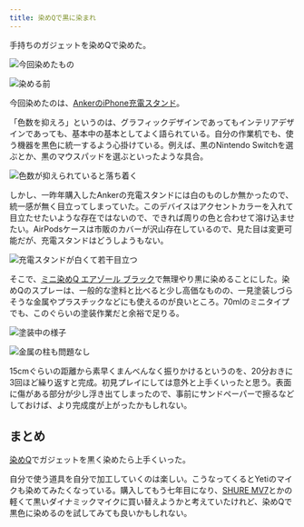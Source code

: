 ```yaml
---
title: 染めQで黒に染まれ
---
```

手持ちのガジェットを染めQで染めた。

![](https://lh3.googleusercontent.com/sK9WEwNsG9RLOlz79B8axMmhPJhBnBU-mfcU-T9EKO91KxaxBjCt-nOjPIFc98hgVZrv44wYi8mGtpfHuyNiQrxjZ_BOaKVULOtlfK8MHDkqUiVMuqNNwEUrhpvDxzke0d-gVhFB5h-GQ5yB2R1PSqBfKA2cGB5CR5-itq78h1xlVijNX8zba_2L "今回染めたもの")

![](https://lh4.googleusercontent.com/DyZQNNvjp7m0qIPXNXu3ZpC7CLy-Hk4W6XR764UWN3rWXUFr5HCaHgx5wtykSeaYWPlWO7YxhTPWHQBS04IQGcdYZx8JkvUuGYMsseIbpjvXixRTUoH7Dbpgh3ElSgzRhbyGY_59UdWyGy3s8omCp0GttTnw1vQbtR0XdS07H2ZwSWfCsz_q8GeA "染める前")

今回染めたのは、[AnkerのiPhone充電スタンド](https://r7kamura.com/articles/2021-09-06-anker-iphone-stand)。

「色数を抑えろ」というのは、グラフィックデザインであってもインテリアデザインであっても、基本中の基本としてよく語られている。自分の作業机でも、使う機器を黒色に統一するよう心掛けている。例えば、黒のNintendo Switchを選ぶとか、黒のマウスパッドを選ぶといったような具合。

![](https://lh3.googleusercontent.com/dhCT-HUFimCY-b_nancKwmRq_r_NO2CeMHDonM2SHcFVcslcsq1vTGrRW6FkFbP-V6GJG4sj30zCRkqSgVkPHthMqBBvyoHPfV0yg6lZxtTaE_B8We1pIr0eh6mdOmLSIr_DT8c0l2bf54WC7V2Rb7uCp7Sm_9xGcByNvACuTJ3jmHdCQuDtyHH6 "色数が抑えられていると落ち着く")

しかし、一昨年購入したAnkerの充電スタンドには白のものしか無かったので、統一感が無く目立ってしまっていた。このデバイスはアクセントカラーを入れて目立たせたいような存在ではないので、できれば周りの色と合わせて溶け込ませたい。AirPodsケースは市販のカバーが沢山存在しているので、見た目は変更可能だが、充電スタンドはどうしようもない。

![](https://lh5.googleusercontent.com/Ti6xnGsQEcV79osxEO28mTIxt57rC6zzxPDj991_nN0NRzc-yuXK2kFlTdhPuTaug5WmgGI_oWxo9AqS4Di72rlo4ch0y_jrzAagSUTZWEsP9d77DRboE3JUWa3rdhMZO-G7IuXbmXzHz7Q2OHhWS0YC-RomjACTjLnX-ofOOb52WhIXpvNH_G_M "充電スタンドが白くて若干目立つ")

そこで、[ミニ染めQ エアゾール ブラック](https://www.amazon.co.jp/dp/B003QMFUKO)で無理やり黒に染めることにした。染めQのスプレーは、一般的な塗料と比べると少し高価なものの、一見塗装しづらそうな金属やプラスチックなどにも使えるのが良いところ。70mlのミニタイプでも、このぐらいの塗装作業だと余裕で足りる。

![](https://lh4.googleusercontent.com/c1aMlx02I-mhAoWFvHvrPbhgdv9aMVkRPQGIM4_PbxggJdVDiFBR3I_BcB9d2j-ll2sUNynXyCTtD2yAq4NUfhL6yoMp5lZ6swL0NootTVVkRoLkHUuJhPdNXnKQ-LyqXCyPTlYDLMeo_DgUuJEYOfZVnriXJ7IuA_2HgJLVHhnipmxEXqnA2smU "塗装中の様子")

![](https://lh4.googleusercontent.com/D2p0Cc8xA6zJU31j9GlaWj7KWDrGflEydaIGTd26Xlq5aKgqYbiETeeRR6GP7WXRX8PqLQyjz3OgVzGdn5x0tdvRJieh7IcyJWM5T86pxzRVOqyDJIPqNVHmK7r8ykUQKNC6N6GWPUcxsKZCiMiVPyKcBa16DrjGtj6pKFaR-FhZxbV5I8HBpFIW "金属の柱も問題なし")

15cmぐらいの距離から素早くまんべんなく振りかけるというのを、20分おきに3回ほど繰り返すと完成。初見プレイにしては意外と上手くいったと思う。表面に傷がある部分が少し浮き出てしまったので、事前にサンドペーパーで擦るなどしておけば、より完成度が上がったかもしれない。

まとめ
---

[染めQ](https://www.amazon.co.jp/dp/B003QMFUKO)でガジェットを黒く染めたら上手くいった。

自分で使う道具を自分で加工していくのは楽しい。こうなってくるとYetiのマイクも染めてみたくなっている。購入してもう七年目になり、[SHURE MV7](https://www.amazon.co.jp/dp/B08KY7G1GV)とかの軽くて黒いダイナミックマイクに買い替えようかと考えていたけれど、染めQで黒色に染めるのを試してみても良いかもしれない。
